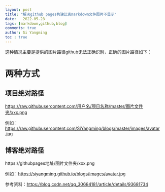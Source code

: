 ```yaml
---
layout: post
title: "解决github pages构建比克markdown文件图片不显示"
date:   2022-05-28
tags: [markdown,github,blog]
comments: true
author: Si Yangming
toc : true
---
```


这种情况主要是提供的图片路径github无法正确识别，正确的图片路径如下：

# 两种方式

## 项目绝对路径

https://raw.githubusercontent.com/用户名/项目名称/master/图片文件夹/xxx.png

例如：https://raw.githubusercontent.com/SiYangming/blogs/master/images/avatar.jpg

## 博客绝对路径

https://githubpages地址/图片文件夹/xxx.png

例如：https://siyangming.github.io/blogs/images/avatar.jpg

参考资料：https://blog.csdn.net/qq_30684181/article/details/93681734
